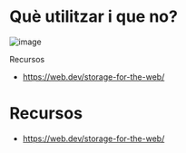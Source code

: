 # Què utilitzar i que no?

![image](https://user-images.githubusercontent.com/4015406/150647979-a945799f-8328-46da-8018-015f2c6a28da.png)


Recursos
- https://web.dev/storage-for-the-web/

# Recursos

- https://web.dev/storage-for-the-web/
